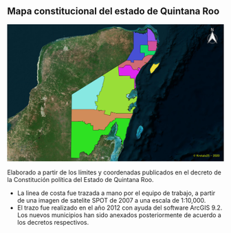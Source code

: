 ## Mapa constitucional del estado de Quintana Roo

![Mapa](Mapa1.png)


Elaborado a partir de los límites y coordenadas publicados en el decreto de la Constitución política del Estado de Quintana Roo.
- La linea de costa fue trazada a mano por el equipo de trabajo, a partir de una imagen de satelite SPOT de 2007 a una escala de 1:10,000. 
- El trazo fue realizado en el año 2012 con ayuda del software ArcGIS 9.2. Los nuevos municipios han sido anexados posteriormente de acuerdo a los decretos respectivos.
